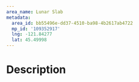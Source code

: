 ```yaml
---
area_name: Lunar Slab
metadata:
  area_id: bb55496e-dd37-4510-ba98-4b2617ab4722
  mp_id: '109352917'
  lng: -121.84277
  lat: 45.49998
---
```

# Description
